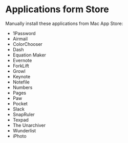 Applications form Store
=======================

Manually install these applications from Mac App Store:

- 1Password
- Airmail
- ColorChooser
- Dash
- Equation Maker
- Evernote
- ForkLift
- Growl
- Keynote
- Notefile
- Numbers
- Pages
- Paw
- Pocket
- Slack
- SnapRuler
- Texpad
- The Unarchiver
- Wunderlist
- iPhoto
